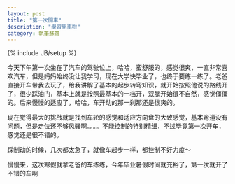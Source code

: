 ```yaml
---
layout: post
title: "第一次開車"
description: "學習開車啦"
category: 執筆蘇齋
---
```

{% include JB/setup %}

今天下午第一次坐在了汽车的驾驶位上，哈哈，蛮舒服的，感觉很爽，一直非常喜欢汽车，但是妈妈始终没让我学习，现在大学快毕业了，也终于要练一练了。老爸直接开车带我去玩了，给我讲解了基本的起步转弯知识，就开始按照他说的路线开了，很少踩油门，基本上就是按照最基本的一档开，双腿开始很不自然，感觉僵僵的。后来慢慢的适应了，哈哈，车开动的那一刹那还是很爽的。

现在觉得最大的挑战就是找到车轮的感觉和适应方向盘的大致感觉，基本弯道没有问题，但是走位还不够风骚啊。。。。不能控制的特别精细，不过毕竟第一次开车，感觉还是很不错的。

踩制动的时候，几次都太急了，就像车起步一样，都控制不好力度～

慢慢来，这次寒假就拿老爸的车练练，今年毕业暑假时间就充裕了，第一次就开了不错的车啊